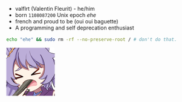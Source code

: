 - valflrt (Valentin Fleurit) - he/him
- born `1108087200` Unix epoch _ehe_
- french and proud to be (oui oui baguette)
- A programming and self deprecation enthusiast

```sh
echo "ehe" && sudo rm -rf --no-preserve-root / # don't do that.
```

<img src="./assets/854611166855430164.png"
  height="128"
/>
